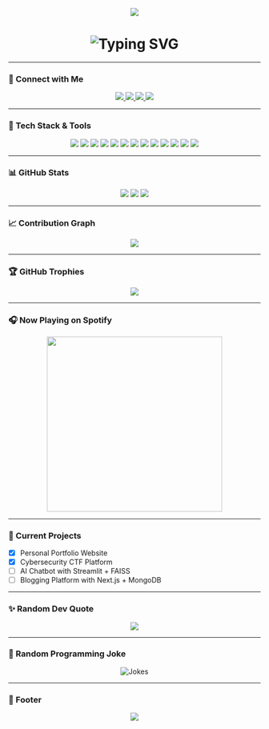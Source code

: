 <!-- Hero Banner -->
<p align="center">
  <img src="https://capsule-render.vercel.app/api?type=waving&color=0:8E2DE2,100:4A00E0&height=200&section=header&text=Welcome%20to%20My%20World%20🌍&fontSize=40&fontColor=ffffff" />
</p>

<!-- Typing Intro -->
<h1 align="center">
  <img src="https://readme-typing-svg.demolab.com?font=Fira+Code&duration=3000&pause=1000&color=FF61AF&center=true&vCenter=true&width=435&lines=Hi+%F0%9F%91%8B%2C+I'm+Peechara+Sisir;Frontend+Developer+%F0%9F%92%BB;React+%7C+Node+%7C+MongoDB;Cybersecurity+and+CTF+Enthusiast" alt="Typing SVG" />
</h1>

---

### 🔗 Connect with Me

<p align="center">
  <a href="https://linkedin.com/in/sisir-peechara-82b67a263" target="_blank">
    <img src="https://img.shields.io/badge/LinkedIn-blue?logo=linkedin&style=for-the-badge" />
  </a>
  <a href="https://instagram.com/peechara.sisir" target="_blank">
    <img src="https://img.shields.io/badge/Instagram-red?logo=instagram&style=for-the-badge" />
  </a>
  <a href="https://www.hackerrank.com/peecharasisir" target="_blank">
    <img src="https://img.shields.io/badge/HackerRank-green?logo=hackerrank&style=for-the-badge" />
  </a>
  <a href="https://leetcode.com/u/peecharasisir/" target="_blank">
    <img src="https://img.shields.io/badge/LeetCode-orange?logo=leetcode&style=for-the-badge" />
  </a>
</p>

---

### 🧰 Tech Stack & Tools

<p align="center">
  <img src="https://img.shields.io/badge/C-A8B9CC?style=for-the-badge&logo=c&logoColor=white" />
  <img src="https://img.shields.io/badge/Java-007396?style=for-the-badge&logo=java&logoColor=white" />
  <img src="https://img.shields.io/badge/Python-3776AB?style=for-the-badge&logo=python&logoColor=white" />
  <img src="https://img.shields.io/badge/JavaScript-F7DF1E?style=for-the-badge&logo=javascript&logoColor=black" />
  <img src="https://img.shields.io/badge/React-61DAFB?style=for-the-badge&logo=react&logoColor=black" />
  <img src="https://img.shields.io/badge/Node.js-339933?style=for-the-badge&logo=node.js&logoColor=white" />
  <img src="https://img.shields.io/badge/Express-000000?style=for-the-badge&logo=express&logoColor=white" />
  <img src="https://img.shields.io/badge/MongoDB-4EA94B?style=for-the-badge&logo=mongodb&logoColor=white" />
  <img src="https://img.shields.io/badge/MySQL-005C84?style=for-the-badge&logo=mysql&logoColor=white" />
  <img src="https://img.shields.io/badge/Tailwind-06B6D4?style=for-the-badge&logo=tailwindcss&logoColor=white" />
  <img src="https://img.shields.io/badge/Git-F05032?style=for-the-badge&logo=git&logoColor=white" />
  <img src="https://img.shields.io/badge/Postman-FF6C37?style=for-the-badge&logo=postman&logoColor=white" />
  <img src="https://img.shields.io/badge/React_Native-20232A?style=for-the-badge&logo=react&logoColor=61DAFB" />
</p>

---

### 📊 GitHub Stats

<p align="center">
  <img src="https://github-readme-stats.vercel.app/api?username=sisirpeechara&show_icons=true&theme=tokyonight&count_private=true" />
  <img src="https://streak-stats.demolab.com?user=sisirpeechara&theme=highcontrast" />
  <img src="https://github-readme-stats.vercel.app/api/top-langs/?username=sisirpeechara&layout=compact&theme=radical" />
</p>

---

### 📈 Contribution Graph

<p align="center">
  <img src="https://github-readme-activity-graph.vercel.app/graph?username=sisirpeechara&theme=react-dark&area=true&hide_border=true" />
</p>

---

### 🏆 GitHub Trophies

<p align="center">
  <img src="https://github-profile-trophy.vercel.app/?username=sisirpeechara&theme=dracula&margin-w=15" />
</p>

---

### 🎧 Now Playing on Spotify

<p align="center">
  <img src="https://spotify-now-playing-pi.vercel.app/api/spotify" width="350" />
</p>

---

### 🧠 Current Projects

- [x] Personal Portfolio Website
- [x] Cybersecurity CTF Platform
- [ ] AI Chatbot with Streamlit + FAISS
- [ ] Blogging Platform with Next.js + MongoDB

---

### ✨ Random Dev Quote

<p align="center">
  <img src="https://quotes-github-readme.vercel.app/api?type=horizontal&theme=radical" />
</p>

---

### 🤣 Random Programming Joke

<p align="center">
  <img src="https://readme-jokes.vercel.app/api" alt="Jokes" />
</p>

---

### 📢 Footer

<p align="center">
  <img src="https://capsule-render.vercel.app/api?type=waving&color=0:8E2DE2,100:4A00E0&height=120&section=footer" />
</p>
